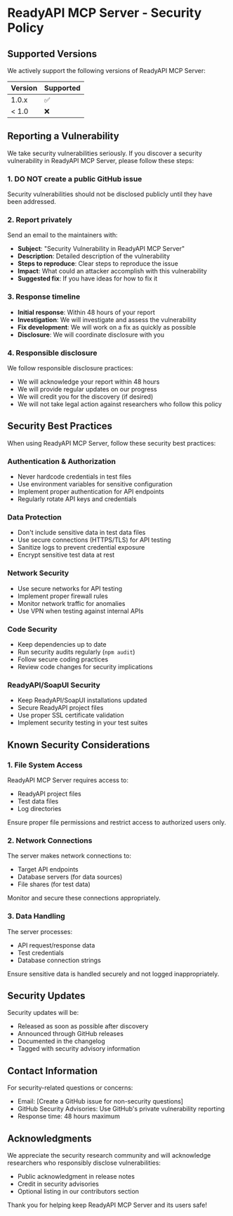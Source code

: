 # ReadyAPI MCP Server - Security Policy

## Supported Versions

We actively support the following versions of ReadyAPI MCP Server:

| Version | Supported          |
| ------- | ------------------ |
| 1.0.x   | :white_check_mark: |
| < 1.0   | :x:                |

## Reporting a Vulnerability

We take security vulnerabilities seriously. If you discover a security vulnerability in ReadyAPI MCP Server, please follow these steps:

### 1. **DO NOT** create a public GitHub issue

Security vulnerabilities should not be disclosed publicly until they have been addressed.

### 2. Report privately

Send an email to the maintainers with:
- **Subject**: "Security Vulnerability in ReadyAPI MCP Server"
- **Description**: Detailed description of the vulnerability
- **Steps to reproduce**: Clear steps to reproduce the issue
- **Impact**: What could an attacker accomplish with this vulnerability
- **Suggested fix**: If you have ideas for how to fix it

### 3. Response timeline

- **Initial response**: Within 48 hours of your report
- **Investigation**: We will investigate and assess the vulnerability
- **Fix development**: We will work on a fix as quickly as possible
- **Disclosure**: We will coordinate disclosure with you

### 4. Responsible disclosure

We follow responsible disclosure practices:
- We will acknowledge your report within 48 hours
- We will provide regular updates on our progress
- We will credit you for the discovery (if desired)
- We will not take legal action against researchers who follow this policy

## Security Best Practices

When using ReadyAPI MCP Server, follow these security best practices:

### Authentication & Authorization
- Never hardcode credentials in test files
- Use environment variables for sensitive configuration
- Implement proper authentication for API endpoints
- Regularly rotate API keys and credentials

### Data Protection
- Don't include sensitive data in test data files
- Use secure connections (HTTPS/TLS) for API testing
- Sanitize logs to prevent credential exposure
- Encrypt sensitive test data at rest

### Network Security
- Use secure networks for API testing
- Implement proper firewall rules
- Monitor network traffic for anomalies
- Use VPN when testing against internal APIs

### Code Security
- Keep dependencies up to date
- Run security audits regularly (`npm audit`)
- Follow secure coding practices
- Review code changes for security implications

### ReadyAPI/SoapUI Security
- Keep ReadyAPI/SoapUI installations updated
- Secure ReadyAPI project files
- Use proper SSL certificate validation
- Implement security testing in your test suites

## Known Security Considerations

### 1. File System Access
ReadyAPI MCP Server requires access to:
- ReadyAPI project files
- Test data files
- Log directories

Ensure proper file permissions and restrict access to authorized users only.

### 2. Network Connections
The server makes network connections to:
- Target API endpoints
- Database servers (for data sources)
- File shares (for test data)

Monitor and secure these connections appropriately.

### 3. Data Handling
The server processes:
- API request/response data
- Test credentials
- Database connection strings

Ensure sensitive data is handled securely and not logged inappropriately.

## Security Updates

Security updates will be:
- Released as soon as possible after discovery
- Announced through GitHub releases
- Documented in the changelog
- Tagged with security advisory information

## Contact Information

For security-related questions or concerns:
- Email: [Create a GitHub issue for non-security questions]
- GitHub Security Advisories: Use GitHub's private vulnerability reporting
- Response time: 48 hours maximum

## Acknowledgments

We appreciate the security research community and will acknowledge researchers who responsibly disclose vulnerabilities:
- Public acknowledgment in release notes
- Credit in security advisories
- Optional listing in our contributors section

Thank you for helping keep ReadyAPI MCP Server and its users safe!
